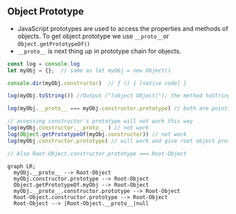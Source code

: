 <!-- #### [Go Back ↩](../README.md)  -->
## Object Prototype

  - JavaScript prototypes are used to access the properties and methods of objects. To get object prototype we use `__proto__`or `Object.getPrototypeOf()`
  - `__proto__` is next thing up in prototype chain for objects.

  ```javascript
  const log = console.log
  let myObj = {};  // same as let myObj = new Object()

  console.dir(myObj.constructor)  // ƒ () { [native code] }

  log(myObj.toString()) //Output ("[object Object]"); the method toString()belongs to the prototype of the object myObj

  log(myObj.__proto__ === myObj.constructor.prototype) // both are pointing to prototype object of constructor

  // accessing constructor's prototype will not work this way 
  log(myObj.constructor.__proto__ ) // not work
  log(Object.getPrototypeOf(myObj.constructor)) // not work
  log(myObj.constructor.prototype) // will work and give root object prototype

  // Also Root-Object.constructor.prototype === Root-Object 
  ```

  ```mermaid
  graph LR;
    myObj.__proto__ --> Root-Object
    myObj.constructor.prototype --> Root-Object
    Object.getPrototypeOf.myObj --> Root-Object
    myObj.__proto__.constructor.prototype --> Root-Object
    Root-Object.constructor.prototype --> Root-Object
    Root-Object --> |Root-Object.__proto__|null
  ```